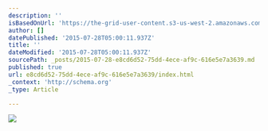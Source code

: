 ```yaml
---
description: ''
isBasedOnUrl: 'https://the-grid-user-content.s3-us-west-2.amazonaws.com/e8c87d0a-03c6-448d-ae82-2d8bcf159e62.jpg'
author: []
datePublished: '2015-07-28T05:00:11.937Z'
title: ''
dateModified: '2015-07-28T05:00:11.937Z'
sourcePath: _posts/2015-07-28-e8cd6d52-75dd-4ece-af9c-616e5e7a3639.md
published: true
url: e8cd6d52-75dd-4ece-af9c-616e5e7a3639/index.html
_context: 'http://schema.org'
_type: Article

---
```

![](https://the-grid-user-content.s3-us-west-2.amazonaws.com/e8c87d0a-03c6-448d-ae82-2d8bcf159e62.jpg)